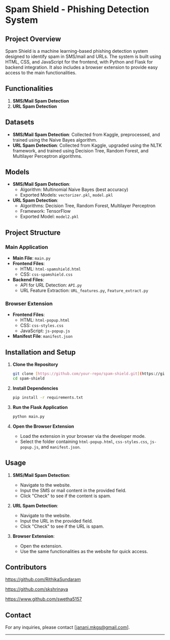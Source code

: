 # Spam Shield - Phishing Detection System

## Project Overview

Spam Shield is a machine learning-based phishing detection system designed to identify spam in SMS/mail and URLs. The system is built using HTML, CSS, and JavaScript for the frontend, with Python and Flask for backend integration. It also includes a browser extension to provide easy access to the main functionalities.

## Functionalities

1. **SMS/Mail Spam Detection**
2. **URL Spam Detection**

## Datasets

- **SMS/Mail Spam Detection**: Collected from Kaggle, preprocessed, and trained using the Naive Bayes algorithm.
- **URL Spam Detection**: Collected from Kaggle, upgraded using the NLTK framework, and trained using Decision Tree, Random Forest, and Multilayer Perceptron algorithms.

## Models

- **SMS/Mail Spam Detection**: 
  - Algorithm: Multinomial Naive Bayes (best accuracy)
  - Exported Models: `vectorizer.pkl`, `model.pkl`
- **URL Spam Detection**:
  - Algorithms: Decision Tree, Random Forest, Multilayer Perceptron
  - Framework: TensorFlow
  - Exported Model: `model2.pkl`

## Project Structure

### Main Application
- **Main File**: `main.py`
- **Frontend Files**:
  - HTML: `html-spamshield.html`
  - CSS: `css-spamshield.css`
- **Backend Files**:
  - API for URL Detection: `API.py`
  - URL Feature Extraction: `URL_features.py`, `Feature_extract.py`

### Browser Extension
- **Frontend Files**:
  - HTML: `html-popup.html`
  - CSS: `css-styles.css`
  - JavaScript: `js-popup.js`
- **Manifest File**: `manifest.json`

## Installation and Setup

1. **Clone the Repository**
   ```bash
   git clone [https://github.com/your-repo/spam-shield.git](https://github.com/Janani-m17/SPAM-SHIELD.git)
   cd spam-shield
   ```

2. **Install Dependencies**
   ```bash
   pip install -r requirements.txt
   ```

3. **Run the Flask Application**
   ```bash
   python main.py
   ```

4. **Open the Browser Extension**
   - Load the extension in your browser via the developer mode.
   - Select the folder containing `html-popup.html`, `css-styles.css`, `js-popup.js`, and `manifest.json`.

## Usage

1. **SMS/Mail Spam Detection**:
   - Navigate to the website.
   - Input the SMS or mail content in the provided field.
   - Click "Check" to see if the content is spam.

2. **URL Spam Detection**:
   - Navigate to the website.
   - Input the URL in the provided field.
   - Click "Check" to see if the URL is spam.

3. **Browser Extension**:
   - Open the extension.
   - Use the same functionalities as the website for quick access.

## Contributors

https://github.com/RithikaSundaram

https://github.com/skshrinaya

https://www.github.com/swetha5157

## Contact

For any inquiries, please contact [janani.mkgs@gmail.com].

---
